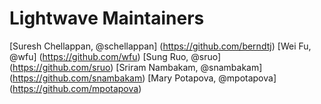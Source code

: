# Lightwave Maintainers
[Suresh Chellappan, @schellappan] (https://github.com/berndtj)
[Wei Fu, @wfu] (https://github.com/wfu)
[Sung Ruo, @sruo] (https://github.com/sruo)
[Sriram Nambakam, @snambakam] (https://github.com/snambakam)
[Mary Potapova, @mpotapova] (https://github.com/mpotapova)
